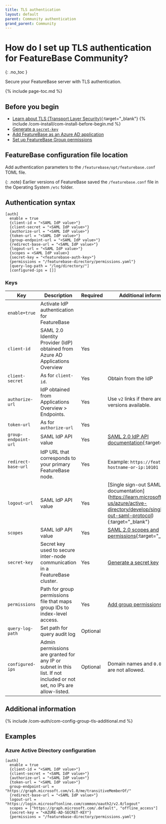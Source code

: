 ```yaml
---
title: TLS authentication
layout: default
parent: Community authentication
grand_parent: Community
---
```


# How do I set up TLS authentication for FeatureBase Community?
{: .no_toc }

Secure your FeatureBase server with TLS authentication.

{% include page-toc.md %}

## Before you begin

* [Learn about TLS (Transport Layer Security)](https://en.wikipedia.org/wiki/Transport_Layer_Security){:target="_blank"}
{% include /com-install/com-install-before-begin.md %}
* [Generate a `secret-key`](/docs/community/com-auth/com-auth-key)
* [Add FeatureBase as an Azure AD application](/docs/community/com-auth/com-auth-azure-sso)
* [Set up FeatureBase Group permissions](/docs/community/com-auth/com-auth-group-permissions)

## FeatureBase configuration file location

Add authentication parameters to the `/featurebase/opt/featurebase.conf` TOML file.

{: .note}
Earlier versions of FeatureBase saved the `/featurebase.conf` file in the Operating System `/etc` folder.

## Authentication syntax

```
[auth]
  enable = true
  {client-id = "<SAML IdP value>"}
  {client-secret = "<SAML IdP value>"}
  {authorize-url = "<SAML IdP value>"}
  {token-url = "<SAML IdP value>"}
  {group-endpoint-url = "<SAML IdP value>"}
  {redirect-base-url = "<SAML IdP value>"}
  {logout-url = "<SAML IdP value>"}
  {scopes = <SAML IdP value>}
  {secret-key = "<featurebase-auth-key>"}
  {permissions = "/featurebase-directory/permissions.yaml"}
  [query-log-path = "/log/directory/"]
  [configured-ips = []]
```

### Keys

| Key | Description | Required | Additional information |
|---|---|---|---|
| `enable=true` | Activate IdP authentication for FeatureBase |  |  |
| `client-id` | SAML 2.0 Identity Provider (IdP) obtained from Azure AD Applications Overview | Yes | |
| `client-secret` | As for `client-id`.  | Yes | Obtain from the IdP |
| `authorize-url` | IdP obtained from Applications Overview > Endpoints. | Yes | Use `v2` links if there are two versions available. |
| `token-url` |  As for `authorize-url` | Yes |  |
| `group-endpoint-url` | SAML IdP API value | Yes | [SAML 2.0 IdP API documentation](https://learn.microsoft.com/en-us/azure/active-directory-b2c/saml-service-provider-options?pivots=b2c-user-flow){:target="_blank"} |
| `redirect-base-url` |  IdP URL that corresponds to your primary FeatureBase node. | Yes | Example: `https://featurebase-hostname-or-ip:10101` |
| `logout-url` | SAML IdP API value | Yes | [Single sign-out SAML protocol] documentation](https://learn.microsoft.com/en-us/azure/active-directory/develop/single-sign-out-saml-protocol){:target="_blank"} |
| `scopes` | SAML IdP API value | Yes | [SAML 2.0 scopes and permissions](https://learn.microsoft.com/en-us/azure/active-directory/develop/scopes-oidc){:target="_blank"} |
| `secret-key` | Secret key used to secure inter-node communication in a FeatureBase cluster. | Yes | [Generate a secret key](/docs/community/com-auth/com-auth-key) |
| `permissions` | Path for group permissions file that maps group IDs to index-level access. | Yes | [Add group permissions](/docs/community/com-auth/com-auth-group-permissions) |
| `query-log-path` | Set path for query audit log | Optional | <!--[Set up the query audit log](/docs/community/com-auth/com-config-log-audit-query)--> |
| `configured-ips` | Admin permissions are granted for any IP or subnet in this list.  If not included or not set, no IPs are allow-listed. | Optional | Domain names and `0.0.0.0/0` are not allowed. |

## Additional information

{% include /com-auth/com-config-group-tls-additional.md %}

## Examples

### Azure Active Directory configuration

```
[auth]
  enable = true
  {client-id = "<SAML IdP value>"}
  {client-secret = "<SAML IdP value>"}
  {authorize-url = "<SAML IdP value>"}
  {token-url = "<SAML IdP value>"}
  group-endpoint-url = "https://graph.microsoft.com/v1.0/me/transitiveMemberOf/"
  {redirect-base-url = "<SAML IdP value>"}
  logout-url = "https://login.microsoftonline.com/common/oauth2/v2.0/logout"
  scopes = ["https://graph.microsoft.com/.default", "offline_access"]
  {secret-key = "<AZURE-AD-SECRET-KEY"}
  {permissions = "/featurebase-directory/permissions.yaml"}
```

<!--
## Next step

* [Configure audit logs]

-->
